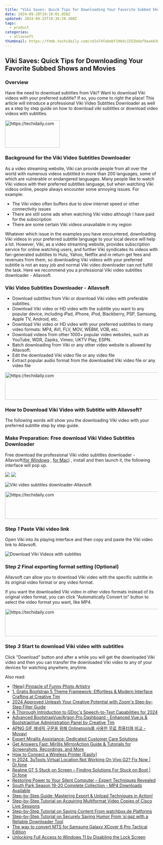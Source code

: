 ```yaml
---
title: "Viki Saves: Quick Tips for Downloading Your Favorite Subbed Shows and Movies"
date: 2024-09-20T19:10:01.858Z
updated: 2024-09-25T19:36:29.300Z
tags:
  - product
categories:
  - allavsoft
thumbnail: https://thmb.techidaily.com/cd1e74fabebf196dc1552bdaf9aa44383a4d9bcb29a05c80c61aca058d57e616.jpg
---
```


## Viki Saves: Quick Tips for Downloading Your Favorite Subbed Shows and Movies

### Overview

Have the need to download subtitles from Viki? Want to download Viki videos with your preferred subtitle? If so, you come to right the place! This article will introduce a professional Viki Video Subtitles Downloader as well as a step by step guide on how to download viki subtitles or download video videos with subtitles.

<!-- affiliate ads begin -->
<a href="https://aligracehair.sjv.io/c/5597632/2135367/19272" target="_top" id="2135367">
  <img src="//a.impactradius-go.com/display-ad/19272-2135367" border="0" alt="https://techidaily.com" width="180" height="90"/>
</a>
<img height="0" width="0" src="https://aligracehair.sjv.io/i/5597632/2135367/19272" style="position:absolute;visibility:hidden;" border="0" />
<!-- affiliate ads end -->

### Background for the Viki Video Subtitles Downloader

As a video streaming website, Viki can provide people from all over the world with numerous videos subtitled in more than 200 languages, some of which are vulnerable or endangered languages. Many people like to watch Viki videos with their preferred subtitles language, but when watching Viki videos online, people always encounter some annoying issues. For example:

* The Viki video often buffers due to slow internet speed or other connectivity issues
* There are still some ads when watching Viki video although I have paid for the subscription
* There are some certain Viki videos unavailable in my region

Whatever which issue in the examples you have encountered, downloading Viki videos in your preferred subtitle language to your local device will help a lot. However, Viki, as a video streaming website, provides subscription service for online watching users, and further Viki syndicates its videos with fan-generated subtitles to Hulu, Yahoo, Netflix and in return get fees and revenues from them, so downloading Viki videos with your preferred subtitle is not an easy job and normal Viki video downloader can not fulfill the task. Here we recommend you a professional Viki video subtitles downloader - Allavsoft.

### Viki Video Subtitles Downloader - Allavsoft

* Download subtitles from Viki or download Viki video with preferable subtitles.
* Download Viki video or HD video with the subtitle you want to any popular device, including iPad, iPhone, iPod, Blackberry, PSP, Samsung, Apple TV, Android, etc.
* Download Viki video or HD video with your preferred subtitles to many video formats: MP4, AVI, FLV, MOV, WEBM, VOB, etc.
* Download videos from other 1000+ popular video websites, such as YouTube, WDR, Zapiks, Vimeo, UKTV Play, ESPN.
* Batch downloading from Viki or any other video website is allowed by Allavsoft.
* Edit the downloaded Viki video file or any video file
* Extract popular audio format from the downloaded Viki video file or any video file

<!-- affiliate ads begin -->
<a href="https://appsumo.8odi.net/c/5597632/2151883/7443" target="_top" id="2151883">
  <img src="//a.impactradius-go.com/display-ad/7443-2151883" border="0" alt="https://techidaily.com" width="728" height="90"/>
</a>
<img height="0" width="0" src="https://appsumo.8odi.net/i/5597632/2151883/7443" style="position:absolute;visibility:hidden;" border="0" />
<!-- affiliate ads end -->

### How to Download Viki Video with Subtitle with Allavsoft?

The following words will show you the downloading Viki video with your preferred subtitle step by step guide.

### Make Preparation: Free download Viki Video Subtitles Downloader

Free download the professional Viki video subtitles downloader - Allavsoft([for Windows](https://tools.techidaily.com/allavsoft/products/) , [for Mac](https://tools.techidaily.com/allavsoft/products/)) , install and then launch it, the following interface will pop up.

[![](https://www.allavsoft.com/how-to/../images/how-to/free-download-win.jpg)](https://tools.techidaily.com/allavsoft/products/) [![](https://www.allavsoft.com/how-to/../images/how-to/free-download-mac.jpg)](https://tools.techidaily.com/allavsoft/products/)

![Viki video subtitles downloader-Allavsoft](https://www.allavsoft.com/how-to/../images/allavsoft/screen-shot-600.jpg)

<!-- affiliate ads begin -->
<a href="https://aligracehair.sjv.io/c/5597632/1948954/19272" target="_top" id="1948954">
  <img src="//a.impactradius-go.com/display-ad/19272-1948954" border="0" alt="https://techidaily.com" width="728" height="90"/>
</a>
<img height="0" width="0" src="https://aligracehair.sjv.io/i/5597632/1948954/19272" style="position:absolute;visibility:hidden;" border="0" />
<!-- affiliate ads end -->

### Step _1_ Paste Viki video link

Open Viki into its playing interface and then copy and paste the Viki video link to Allavsoft.

![Download Viki Videos with subtitles](https://www.allavsoft.com/how-to/../images/how-to/viki-video-downloader/viki-video-download.jpg)

### Step _2_ Final exporting format setting (Optional)

Allavsoft can allow you to download Viki video with the specific subtitle in its original video format or any video format.

If you want the downloaded Viki video in other video formats instead of its original video format, you can click "Automatically Convert to" button to select the video format you want, like MP4.

<!-- affiliate ads begin -->
<a href="https://ephamedtechinc.pxf.io/c/5597632/2136623/26400" target="_top" id="2136623">
  <img src="//a.impactradius-go.com/display-ad/26400-2136623" border="0" alt="https://techidaily.com" width="728" height="90"/>
</a>
<img height="0" width="0" src="https://ephamedtechinc.pxf.io/i/5597632/2136623/26400" style="position:absolute;visibility:hidden;" border="0" />
<!-- affiliate ads end -->

### Step _3_ Start to download Viki video with subtitles

Click "Download" button and after a while you will get the downloaded Viki video and then you can transfer the downloaded Viki video to any of your devices for watching anywhere, anytime.

<ins class="adsbygoogle"
     style="display:block"
     data-ad-format="autorelaxed"
     data-ad-client="ca-pub-7571918770474297"
     data-ad-slot="1223367746"></ins>

<ins class="adsbygoogle"
     style="display:block"
     data-ad-client="ca-pub-7571918770474297"
     data-ad-slot="8358498916"
     data-ad-format="auto"
     data-full-width-responsive="true"></ins>

<span class="atpl-alsoreadstyle">Also read:</span>
<div><ul>
<li><a href="https://extra-approaches.techidaily.com/new-pinnacle-of-funny-photo-artistry/"><u>[New] Pinnacle of Funny Photo Artistry</u></a></li>
<li><a href="https://fox-shield.techidaily.com/1-gratis-bootstrap-5-theme-framework-effortless-and-modern-interface-crafting-at-creative-tim/"><u>1. Gratis Bootstrap 5 Theme Framework: Effortless & Modern Interface Crafting at Creative Tim</u></a></li>
<li><a href="https://fox-blue.techidaily.com/2024-approved-unleash-your-creative-potential-with-zooms-step-by-step-filter-guide/"><u>2024 Approved Unleash Your Creative Potential with Zoom's Step-by-Step Filter Guide</u></a></li>
<li><a href="https://extra-lessons.techidaily.com/a-thorough-introduction-to-gdocs-speech-to-text-capabilities-for-2024/"><u>A Thorough Introduction to GDoc's Speech-to-Text Capabilities for 2024</u></a></li>
<li><a href="https://fox-shield.techidaily.com/advanced-bootstrapvueargon-pro-dashboard-enhanced-vuejs-and-bootstrapvue-administration-panel-by-creative-tim/"><u>Advanced BootstrapVue/Argon Pro Dashboard - Enhanced Vue.js & BootstrapVue Administration Panel by Creative Tim</u></a></li>
<li><a href="https://win-exceptional.techidaily.com/apng-gif-onlinetools-movavi/"><u>APNG GIF 제네릭 구문을 위해 Onlinetools를 사용한 무료 컴퓨터화 비교 - Movavi</u></a></li>
<li><a href="https://fox-shield.techidaily.com/expert-mirallis-assistance-dedicated-customer-care-solutions/"><u>Expert Mirallis Assistance: Dedicated Customer Care Solutions</u></a></li>
<li><a href="https://fox-shield.techidaily.com/get-answers-fast-mirillis-mirroraction-guide-and-tutorials-for-screenshots-recordings-and-more/"><u>Get Answers Fast: Mirillis MirrorAction Guide & Tutorials for Screenshots, Recordings, and More</u></a></li>
<li><a href="https://technical-tips.techidaily.com/how-to-connect-a-wireless-printer-easily/"><u>How to Connect a Wireless Printer [Easily]</u></a></li>
<li><a href="https://change-location.techidaily.com/in-2024-3utools-virtual-location-not-working-on-vivo-g2-fix-now-drfone-by-drfone-virtual-android/"><u>In 2024, 3uTools Virtual Location Not Working On Vivo G2? Fix Now | Dr.fone</u></a></li>
<li><a href="https://howto.techidaily.com/realme-gt-5-stuck-on-screen-finding-solutions-for-stuck-on-boot-drfone-by-drfone-fix-android-problems-fix-android-problems/"><u>Realme GT 5 Stuck on Screen – Finding Solutions For Stuck on Boot | Dr.fone</u></a></li>
<li><a href="https://tech-recovery.techidaily.com/restoring-power-to-your-silent-computer-expert-techniques-revealed/"><u>Restoring Power to Your Silent Computer – Expert Techniques Revealed</u></a></li>
<li><a href="https://fox-shield.techidaily.com/south-park-season-19-20-complete-collection-mp4-downloads-available/"><u>South Park Season 19-20 Complete Collection - MP4 Downloads Available</u></a></li>
<li><a href="https://fox-shield.techidaily.com/step-by-step-guide-mastering-export-and-upload-techniques-in-action/"><u>Step-by-Step Guide: Mastering Export & Upload Techniques in Action!</u></a></li>
<li><a href="https://fox-shield.techidaily.com/step-by-step-tutorial-on-acquiring-multiformat-video-copies-of-cisco-live-sessions/"><u>Step-by-Step Tutorial on Acquiring Multiformat Video Copies of Cisco Live Sessions</u></a></li>
<li><a href="https://fox-shield.techidaily.com/step-by-step-tutorial-on-saving-content-from-watchboxde-platforms/"><u>Step-by-Step Tutorial on Saving Content From watchbox.de Platforms</u></a></li>
<li><a href="https://fox-shield.techidaily.com/step-by-step-tutorial-on-securely-saving-humor-from-siez-with-a-reliable-downloader-tool/"><u>Step-by-Step Tutorial on Securely Saving Humor From ˈsiːɡəz with a Reliable Downloader Tool</u></a></li>
<li><a href="https://techidaily.com/the-way-to-convert-mts-for-samsung-galaxy-xcover-6-pro-tactical-edition-by-aiseesoft-video-converter-play-mts-on-android/"><u>The way to convert MTS for Samsung Galaxy XCover 6 Pro Tactical Edition</u></a></li>
<li><a href="https://tech-hub.techidaily.com/unlocking-full-access-to-windows-11-by-disabling-the-lock-screen/"><u>Unlocking Full Access to Windows 11 by Disabling the Lock Screen</u></a></li>
</ul></div>

